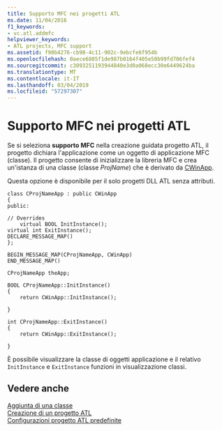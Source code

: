 ```yaml
---
title: Supporto MFC nei progetti ATL
ms.date: 11/04/2016
f1_keywords:
- vc.atl.addmfc
helpviewer_keywords:
- ATL projects, MFC support
ms.assetid: f90b4276-cb98-4c11-902c-9ebcfe6f954b
ms.openlocfilehash: 0aece6805f1de987b0164f405e50b99fd706fef4
ms.sourcegitcommit: c3093251193944840e3d0a068ecc30e6449624ba
ms.translationtype: MT
ms.contentlocale: it-IT
ms.lasthandoff: 03/04/2019
ms.locfileid: "57297307"
---
```

# <a name="mfc-support-in-atl-projects"></a>Supporto MFC nei progetti ATL

Se si seleziona **supporto MFC** nella creazione guidata progetto ATL, il progetto dichiara l'applicazione come un oggetto di applicazione MFC (classe). Il progetto consente di inizializzare la libreria MFC e crea un'istanza di una classe (classe *ProjName*) che è derivato da [CWinApp](../../mfc/reference/cwinapp-class.md).

Questa opzione è disponibile per il solo progetti DLL ATL senza attributi.

```
class CProjNameApp : public CWinApp
{
public:

// Overrides
    virtual BOOL InitInstance();
virtual int ExitInstance();
DECLARE_MESSAGE_MAP()
};

BEGIN_MESSAGE_MAP(CProjNameApp, CWinApp)
END_MESSAGE_MAP()

CProjNameApp theApp;

BOOL CProjNameApp::InitInstance()
{
    return CWinApp::InitInstance();

}

int CProjNameApp::ExitInstance()
{
    return CWinApp::ExitInstance();

}
```

È possibile visualizzare la classe di oggetti applicazione e il relativo `InitInstance` e `ExitInstance` funzioni in visualizzazione classi.

## <a name="see-also"></a>Vedere anche

[Aggiunta di una classe](../../ide/adding-a-class-visual-cpp.md)<br/>
[Creazione di un progetto ATL](../../atl/reference/creating-an-atl-project.md)<br/>
[Configurazioni progetto ATL predefinite](../../atl/reference/default-atl-project-configurations.md)
